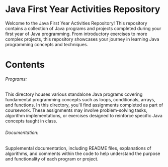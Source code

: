 <h1>Java First Year Activities Repository</h1>

Welcome to the Java First Year Activities Repository! This repository contains a collection of Java programs and projects completed during your first year of Java programming. From introductory exercises to more complex projects, this repository showcases your journey in learning Java programming concepts and techniques.

<h1>Contents</h1>

<h6>Programs:</h6> This directory houses various standalone Java programs covering fundamental programming concepts such as loops, conditionals, arrays, and functions. In this directory, you'll find assignments completed as part of coursework. These assignments may involve problem-solving tasks, algorithm implementations, or exercises designed to reinforce specific Java concepts taught in class.

<h6>Documentation:</h6> 
Supplemental documentation, including README files, explanations of algorithms, and comments within the code to help understand the purpose and functionality of each program or project.
